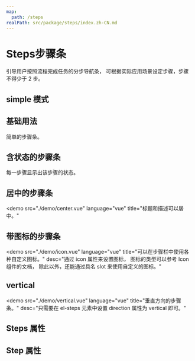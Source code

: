 ```yaml
---
map:
  path: /steps
realPath: src/package/steps/index.zh-CN.md
---
```


# Steps步骤条

引导用户按照流程完成任务的分步导航条， 可根据实际应用场景设定步骤，步骤不得少于 2 步。

## simple 模式

<demo src="./demo/simple.vue"
  language="vue"
  desc="设置simple 属性即可实现, wait 是未完成状态，sucess 为完成状态">
</demo>

## 基础用法

简单的步骤条。

<demo src="./demo/basic.vue"
  language="vue"
  desc="设置 active 属性，接受一个 Number，表明步骤的 index，从 0 开始。 需要定宽的步骤条时，设置 space 属性即可，它接受 Number， 单位为 px， 如果不设置，则为自适应。 设置 finish-status 属性可以改变已经完成的步骤的状态">
</demo>

## 含状态的步骤条

每一步骤显示出该步骤的状态。

<demo src="./demo/status.vue"
  language="vue"
  desc="也可以使用 `title` 具名插槽，可以用`slot` 的方式来取代属性的设置， 在本文档最后的列表中有所有的插槽可供参考.">
</demo>

## 居中的步骤条

<demo src="./demo/center.vue"
  language="vue"
  title="标题和描述可以居中。"
  >
</demo>

## 带图标的步骤条

<demo src="./demo/icon.vue"
  language="vue"
  title="可以在步骤栏中使用各种自定义图标。"
  desc="通过 icon 属性来设置图标， 图标的类型可以参考 Icon 组件的文档， 除此以外，还能通过具名 slot 来使用自定义的图标。"
  >
</demo>

## vertical

<demo src="./demo/vertical.vue"
  language="vue"
  title="垂直方向的步骤条。"
  desc="只需要在 el-steps 元素中设置 direction 属性为 vertical 即可。"
  >
</demo>

## Steps 属性

<API src="./component/ScSteps.vue" lang="zh"></API>

## Step 属性

<API src="./component/ScStep.vue" lang="zh"></API>
